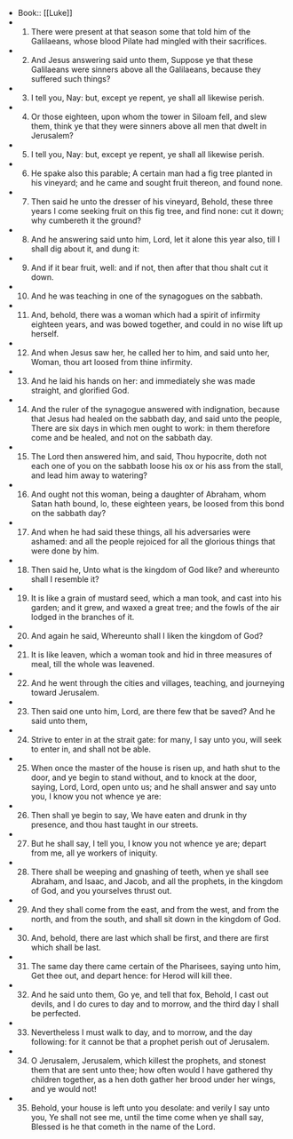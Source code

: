 - Book:: [[Luke]]
- 1. There were present at that season some that told him of the Galilaeans, whose blood Pilate had mingled with their sacrifices.
- 2. And Jesus answering said unto them, Suppose ye that these Galilaeans were sinners above all the Galilaeans, because they suffered such things?
- 3. I tell you, Nay: but, except ye repent, ye shall all likewise perish.
- 4. Or those eighteen, upon whom the tower in Siloam fell, and slew them, think ye that they were sinners above all men that dwelt in Jerusalem?
- 5. I tell you, Nay: but, except ye repent, ye shall all likewise perish.
- 6. He spake also this parable; A certain man had a fig tree planted in his vineyard; and he came and sought fruit thereon, and found none.
- 7. Then said he unto the dresser of his vineyard, Behold, these three years I come seeking fruit on this fig tree, and find none: cut it down; why cumbereth it the ground?
- 8. And he answering said unto him, Lord, let it alone this year also, till I shall dig about it, and dung it:
- 9. And if it bear fruit, well: and if not, then after that thou shalt cut it down.
- 10. And he was teaching in one of the synagogues on the sabbath.
- 11. And, behold, there was a woman which had a spirit of infirmity eighteen years, and was bowed together, and could in no wise lift up herself.
- 12. And when Jesus saw her, he called her to him, and said unto her, Woman, thou art loosed from thine infirmity.
- 13. And he laid his hands on her: and immediately she was made straight, and glorified God.
- 14. And the ruler of the synagogue answered with indignation, because that Jesus had healed on the sabbath day, and said unto the people, There are six days in which men ought to work: in them therefore come and be healed, and not on the sabbath day.
- 15. The Lord then answered him, and said, Thou hypocrite, doth not each one of you on the sabbath loose his ox or his ass from the stall, and lead him away to watering?
- 16. And ought not this woman, being a daughter of Abraham, whom Satan hath bound, lo, these eighteen years, be loosed from this bond on the sabbath day?
- 17. And when he had said these things, all his adversaries were ashamed: and all the people rejoiced for all the glorious things that were done by him.
- 18. Then said he, Unto what is the kingdom of God like? and whereunto shall I resemble it?
- 19. It is like a grain of mustard seed, which a man took, and cast into his garden; and it grew, and waxed a great tree; and the fowls of the air lodged in the branches of it.
- 20. And again he said, Whereunto shall I liken the kingdom of God?
- 21. It is like leaven, which a woman took and hid in three measures of meal, till the whole was leavened.
- 22. And he went through the cities and villages, teaching, and journeying toward Jerusalem.
- 23. Then said one unto him, Lord, are there few that be saved? And he said unto them,
- 24. Strive to enter in at the strait gate: for many, I say unto you, will seek to enter in, and shall not be able.
- 25. When once the master of the house is risen up, and hath shut to the door, and ye begin to stand without, and to knock at the door, saying, Lord, Lord, open unto us; and he shall answer and say unto you, I know you not whence ye are:
- 26. Then shall ye begin to say, We have eaten and drunk in thy presence, and thou hast taught in our streets.
- 27. But he shall say, I tell you, I know you not whence ye are; depart from me, all ye workers of iniquity.
- 28. There shall be weeping and gnashing of teeth, when ye shall see Abraham, and Isaac, and Jacob, and all the prophets, in the kingdom of God, and you yourselves thrust out.
- 29. And they shall come from the east, and from the west, and from the north, and from the south, and shall sit down in the kingdom of God.
- 30. And, behold, there are last which shall be first, and there are first which shall be last.
- 31. The same day there came certain of the Pharisees, saying unto him, Get thee out, and depart hence: for Herod will kill thee.
- 32. And he said unto them, Go ye, and tell that fox, Behold, I cast out devils, and I do cures to day and to morrow, and the third day I shall be perfected.
- 33. Nevertheless I must walk to day, and to morrow, and the day following: for it cannot be that a prophet perish out of Jerusalem.
- 34. O Jerusalem, Jerusalem, which killest the prophets, and stonest them that are sent unto thee; how often would I have gathered thy children together, as a hen doth gather her brood under her wings, and ye would not!
- 35. Behold, your house is left unto you desolate: and verily I say unto you, Ye shall not see me, until the time come when ye shall say, Blessed is he that cometh in the name of the Lord.

